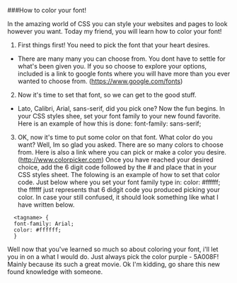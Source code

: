 ###How to color your font!

  In the amazing world of CSS you can style your websites and pages to look however you want.  Today my friend, you will learn how to color your font!  
 1. First things first! You need to pick the font that your heart desires.
   * There are many many you can choose from. You dont have to settle for what's been given you. If you so choose to explore your options, included is a link to google fonts where you will have more than you ever wanted to choose from.  (https://www.google.com/fonts)
 2. Now it's time to set that font, so we can get to the good stuff.
   * Lato, Calibri, Arial, sans-serif, did you pick one? Now the fun begins. In your CSS styles shee, set your font family to your new found favorite. Here is an example of how this is done: font-family: sans-serif;
 3. OK, now it's time to put some color on that font. What color do you want? Well, Im so glad you asked. There are so many colors to choose from. Here is also a link where you can pick or make a color you desire.(http://www.colorpicker.com) Once you have reached your desired choice, add the 6 digit code followed by the # and place that in your CSS styles sheet. The folowing is an example of how to set that color code. Just below where you set your font family type in: color: #ffffff; the ffffff just represents that 6 didgit code you produced picking your color. In case your still confused, it should look something like what I have written below.
 ```
   <tagname> {
   font-family: Arial;
   color: #ffffff;
   }
```
  Well now that you've learned so much so about coloring your font, i'll let you in on a what I would do. Just always pick the color purple - 5A008F! Mainly because its such a great movie. Ok I'm kidding, go share this new found knowledge with someone. 

